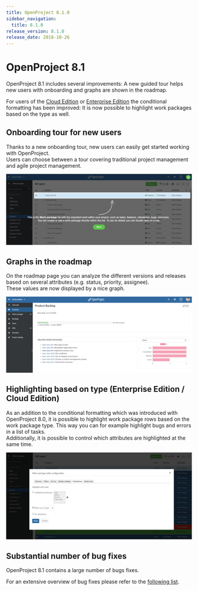 ```yaml
---
title: OpenProject 8.1.0
sidebar_navigation:
  title: 8.1.0
release_version: 8.1.0
release_date: 2018-10-26
---
```


# OpenProject 8.1

OpenProject 8.1 includes several improvements: A new guided tour helps
new users with onboarding and graphs are shown in the roadmap.

For users of the [Cloud Edition](https://www.openproject.org/hosting/)
or [Enterprise
Edition](https://www.openproject.org/enterprise-edition/) the
conditional formatting has been improved: It is now possible to
highlight work packages based on the type as well.

## Onboarding tour for new users

Thanks to a new onboarding tour, new users can easily get started
working with OpenProject.  
Users can choose between a tour covering traditional project management
and agile project
management.

![Guided-tour](Guided-tour-1.png)

## Graphs in the roadmap

On the roadmap page you can analyze the different versions and releases
based on several attributes (e.g. status, priority, assignee).  
These values are now displayed by a nice
graph.

![Graphs-roadmap](Graphs-roadmap-1.png)

## Highlighting based on type (Enterprise Edition / Cloud Edition)

As an addition to the conditional formatting which was introduced with
OpenProject 8.0, it is possible to highlight work package rows based on
the work package type. This way you can for example highlight bugs and
errors in a list of tasks.  
Additionally, it is possible to control which attributes are highlighted
at the same
time.

![Highlighting](Highlighting-1.png)

## Substantial number of bug fixes

OpenProject 8.1 contains a large number of bugs fixes.

For an extensive overview of bug fixes please refer to the [following
list](https://community.openproject.com/projects/openproject/work_packages?query_props=%7B%22c%22:%5B%22id%22,%22subject%22,%22type%22,%22status%22,%22assignee%22,%22version%22%5D,%22hi%22:true,%22g%22:%22%22,%22t%22:%22parent:asc%22,%22f%22:%5B%7B%22n%22:%22status%22,%22o%22:%22*%22,%22v%22:%5B%5D%7D,%7B%22n%22:%22type%22,%22o%22:%22=%22,%22v%22:%5B%221%22%5D%7D,%7B%22n%22:%22version%22,%22o%22:%22=%22,%22v%22:%5B%22989%22%5D%7D,%7B%22n%22:%22subprojectId%22,%22o%22:%22*%22,%22v%22:%5B%5D%7D%5D,%22pa%22:1,%22pp%22:100%7D).
